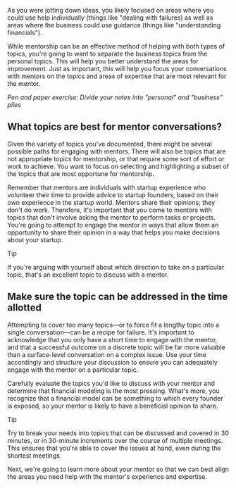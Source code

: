 As you were jotting down ideas, you likely focused on areas where you could use help individually (things like "dealing with failures) as well as areas where the business could use guidance (things like "understanding financials").

While mentorship can be an effective method of helping with both types of topics, you're going to want to separate the business topics from the personal topics. This will help you better understand the areas for improvement. Just as important, this will help you focus your conversations with mentors on the topics and areas of expertise that are most relevant for the mentor.

*Pen and paper exercise: Divide your notes into "personal" and "business" piles*

## What topics are best for mentor conversations?

Given the variety of topics you've documented, there might be several possible paths for engaging with mentors. There will also be topics that are not appropriate topics for mentorship, or that require some sort of effort or work to achieve. You want to focus on selecting and highlighting a subset of the topics that are most opportune for mentorship.

Remember that mentors are individuals with startup experience who volunteer their time to provide advice to startup founders, based on their own experience in the startup world. Mentors share their opinions; they don't do work. Therefore, it's important that you come to mentors with topics that don't involve asking the mentor to perform tasks or projects. You're going to attempt to engage the mentor in ways that allow them an opportunity to share their opinion in a way that helps you make decisions about your startup.

> [!TIP]
> If you're arguing with yourself about which direction to take on a particular topic, that's an excellent topic to discuss with a mentor.

## Make sure the topic can be addressed in the time allotted

Attempting to cover too many topics—or to force fit a lengthy topic into a single conversation—can be a recipe for failure. It's important to acknowledge that you only have a short time to engage with the mentor, and that a successful outcome on a discrete topic will be far more valuable than a surface-level conversation on a complex issue. Use your time accordingly and structure your discussion to ensure you can adequately engage with the mentor on a particular topic.

Carefully evaluate the topics you'd like to discuss with your mentor and determine that financial modeling is the most pressing. What's more, you recognize that a financial model can be something to which every founder is exposed, so your mentor is likely to have a beneficial opinion to share.

> [!TIP]
> Try to break your needs into topics that can be discussed and covered in 30 minutes, or in 30-minute increments over the course of multiple meetings. This ensures that you're able to cover the issues at hand, even during the shortest meetings.

Next, we're going to learn more about your mentor so that we can best align the areas you need help with the mentor's experience and expertise.
